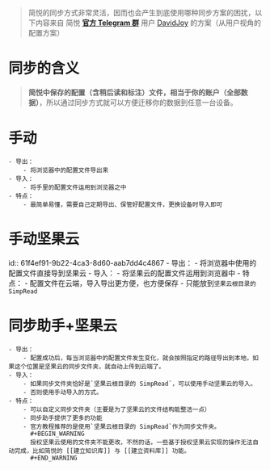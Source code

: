 > 简悦的同步方式非常灵活，因而也会产生到底使用哪种同步方案的困扰，以下内容来自 简悦 [**官方 Telegram 群**](https://t.me/simpread) 用户 [DavidJoy](https://github.com/DavidJoyDong) 的方案（从用户视角的配置方案）

# 同步的含义


> **简悦中保存的配置（含稍后读和标注）文件，相当于你的账户（全部数据）**，所以通过同步方式就可以方便迁移你的数据到任意一台设备。
# 手动
	- 导出：
		- 将浏览器中的配置文件导出来
	- 导入：
		- 将手里的配置文件运用到浏览器之中
	- 特点：
		- 最简单易懂，需要自己定期导出、保管好配置文件，更换设备时导入即可
# 手动坚果云
id:: 61f4ef91-9b22-4ca3-8d60-aab7dd4c4867
	- 导出：
		- 将浏览器中使用的配置文件直接导到坚果云
	- 导入：
		- 将坚果云的配置文件运用到浏览器中
	- 特点：
		- 配置文件在云端，导入导出更方便，也方便保存
		- 只能放到`坚果云根目录的 SimpRead`
# 同步助手+坚果云
	- 导出：
		- 配置成功后，每当浏览器中的配置文件发生变化，就会按照指定的路径导出到本地，如果这个位置是坚果云的同步文件夹，就自动上传到云端了。
	- 导入：
		- 如果同步文件夹恰好是`坚果云根目录的 SimpRead`，可以使用手动坚果云的导入。
		- 否则使用手动导入的方式。
	- 特点：
		- 可以自定义同步文件夹（主要是为了坚果云的文件结构能整洁一点）
		- 同步助手提供了更多的功能
		- 官方教程推荐的是使用`坚果云根目录的 SimpRead`作为同步文件夹。
		  #+BEGIN_WARNING
		  授权坚果云使用的文件夹不能更改，不然的话，一些基于授权坚果云实现的操作无法自动完成，比如简悦的 [[建立知识库]] 与 [[建立资料库]] 功能。
		  #+END_WARNING